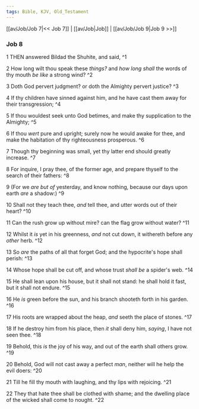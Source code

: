```yaml
---
tags: Bible, KJV, Old_Testament
---
```


[[av/Job/Job 7|<< Job 7]] | [[av/Job|Job]] | [[av/Job/Job 9|Job 9 >>]]

### Job 8

1 THEN answered Bildad the Shuhite, and said, ^1

2 How long wilt thou speak these _things?_ and _how_ _long_ _shall_ the words of thy mouth _be_ _like_ a strong wind? ^2

3 Doth God pervert judgment? or doth the Almighty pervert justice? ^3

4 If thy children have sinned against him, and he have cast them away for their transgression; ^4

5 If thou wouldest seek unto God betimes, and make thy supplication to the Almighty; ^5

6 If thou _wert_ pure and upright; surely now he would awake for thee, and make the habitation of thy righteousness prosperous. ^6

7 Though thy beginning was small, yet thy latter end should greatly increase. ^7

8 For inquire, I pray thee, of the former age, and prepare thyself to the search of their fathers: ^8

9 (For we _are_ _but_ _of_ yesterday, and know nothing, because our days upon earth _are_ a shadow:) ^9

10 Shall not they teach thee, _and_ tell thee, and utter words out of their heart? ^10

11 Can the rush grow up without mire? can the flag grow without water? ^11

12 Whilst it _is_ yet in his greenness, _and_ not cut down, it withereth before any _other_ herb. ^12

13 So _are_ the paths of all that forget God; and the hypocrite's hope shall perish: ^13

14 Whose hope shall be cut off, and whose trust _shall_ _be_ a spider's web. ^14

15 He shall lean upon his house, but it shall not stand: he shall hold it fast, but it shall not endure. ^15

16 He _is_ green before the sun, and his branch shooteth forth in his garden. ^16

17 His roots are wrapped about the heap, _and_ seeth the place of stones. ^17

18 If he destroy him from his place, then _it_ shall deny him, _saying_, I have not seen thee. ^18

19 Behold, this _is_ the joy of his way, and out of the earth shall others grow. ^19

20 Behold, God will not cast away a perfect _man_, neither will he help the evil doers: ^20

21 Till he fill thy mouth with laughing, and thy lips with rejoicing. ^21

22 They that hate thee shall be clothed with shame; and the dwelling place of the wicked shall come to nought. ^22
